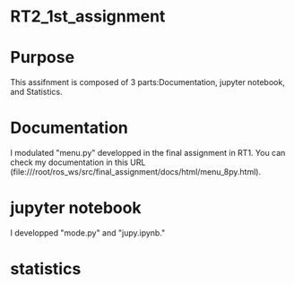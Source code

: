 # RT2_1st_assignment
# Purpose
This assifnment is composed of 3 parts:Documentation, jupyter notebook, and Statistics.

# Documentation
I modulated "menu.py" developped in the final assignment in RT1.
You can check my documentation in this URL (file:///root/ros_ws/src/final_assignment/docs/html/menu_8py.html).

# jupyter notebook
I developped "mode.py" and "jupy.ipynb."

# statistics
